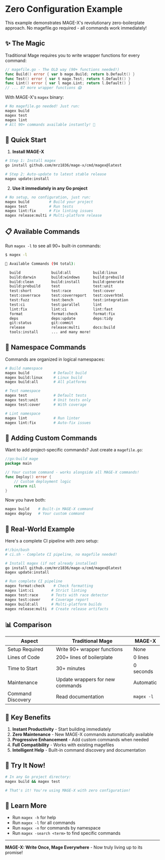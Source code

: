 # Zero Configuration Example

This example demonstrates MAGE-X's revolutionary zero-boilerplate approach.
No magefile.go required - all commands work immediately!

## ✨ The Magic

Traditional Mage requires you to write wrapper functions for every command:
```go
// magefile.go - The OLD way (90+ functions needed!)
func Build() error { var b mage.Build; return b.Default() }
func Test() error { var t mage.Test; return t.Default() }
func Lint() error { var l mage.Lint; return l.Default() }
// ... 87 more wrapper functions 😱
```

With MAGE-X's `magex` binary:
```bash
# No magefile.go needed! Just run:
magex build
magex test
magex lint
# All 90+ commands available instantly! 🎉
```

## 🚀 Quick Start

1. **Install MAGE-X**
```bash
# Step 1: Install magex
go install github.com/mrz1836/mage-x/cmd/magex@latest

# Step 2: Auto-update to latest stable release
magex update:install
```

2. **Use it immediately in any Go project**
```bash
# No setup, no configuration, just run:
magex build         # Build your project
magex test          # Run tests
magex lint:fix      # Fix linting issues
magex release:multi # Multi-platform release
```

## 📋 Available Commands

Run `magex -l` to see all 90+ built-in commands:

```bash
$ magex -l

🎯 Available Commands (94 total):

  build              build:all          build:linux
  build:darwin       build:windows      build:prebuild
  build:clean        build:install      build:generate
  build:prebuild     test               test:unit
  test:short         test:race          test:cover
  test:coverrace     test:coverreport   test:coverhtml
  test:fuzz          test:bench         test:integration
  test:ci            test:parallel      lint
  lint:fix           lint:ci            lint:fast
  format             format:check       format:fix
  deps               deps:update        deps:tidy
  git:status         git:commit
  release            release:multi      docs:build
  tools:install      ... and many more!
```

## 🎨 Namespace Commands

Commands are organized in logical namespaces:

```bash
# Build namespace
magex build           # Default build
magex build:linux     # Linux build
magex build:all       # All platforms

# Test namespace
magex test            # Default tests
magex test:unit       # Unit tests only
magex test:cover      # With coverage

# Lint namespace
magex lint            # Run linter
magex lint:fix        # Auto-fix issues
```

## 🔧 Adding Custom Commands

Want to add project-specific commands? Just create a `magefile.go`:

```go
//go:build mage
package main

// Your custom command - works alongside all MAGE-X commands!
func Deploy() error {
    // Custom deployment logic
    return nil
}
```

Now you have both:
```bash
magex build    # Built-in MAGE-X command
magex deploy   # Your custom command
```

## 🎯 Real-World Example

Here's a complete CI pipeline with zero setup:

```bash
#!/bin/bash
# ci.sh - Complete CI pipeline, no magefile needed!

# Install magex (if not already installed)
go install github.com/mrz1836/mage-x/cmd/magex@latest
magex update:install

# Run complete CI pipeline
magex format:check    # Check formatting
magex lint:ci        # Strict linting
magex test:race      # Tests with race detector
magex test:cover     # Coverage report
magex build:all      # Multi-platform builds
magex release:multi  # Create release artifacts
```

## 📊 Comparison

| Aspect | Traditional Mage | MAGE-X |
|--------|-----------------|---------|
| Setup Required | Write 90+ wrapper functions | None |
| Lines of Code | 200+ lines of boilerplate | 0 lines |
| Time to Start | 30+ minutes | 0 seconds |
| Maintenance | Update wrappers for new commands | Automatic |
| Command Discovery | Read documentation | `magex -l` |

## 🌟 Key Benefits

1. **Instant Productivity** - Start building immediately
2. **Zero Maintenance** - New MAGE-X commands automatically available
3. **Progressive Enhancement** - Add custom commands when needed
4. **Full Compatibility** - Works with existing magefiles
5. **Intelligent Help** - Built-in command discovery and documentation

## 🎉 Try It Now!

```bash
# In any Go project directory:
magex build && magex test

# That's it! You're using MAGE-X with zero configuration!
```

## 📖 Learn More

- Run `magex -h` for help
- Run `magex -l` for all commands
- Run `magex -n` for commands by namespace
- Run `magex -search <term>` to find specific commands

---

**MAGE-X: Write Once, Mage Everywhere** - Now truly living up to its promise!
